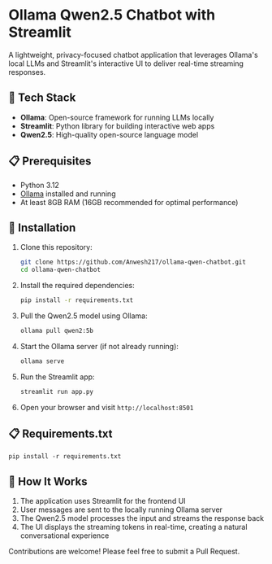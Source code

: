 # Ollama Qwen2.5 Chatbot with Streamlit

A lightweight, privacy-focused chatbot application that leverages Ollama's local LLMs and Streamlit's interactive UI to deliver real-time streaming responses.

## 🔧 Tech Stack

- **Ollama**: Open-source framework for running LLMs locally
- **Streamlit**: Python library for building interactive web apps
- **Qwen2.5**: High-quality open-source language model

## 📋 Prerequisites

- Python 3.12
- [Ollama](https://ollama.ai/) installed and running
- At least 8GB RAM (16GB recommended for optimal performance)

## 🚀 Installation

1. Clone this repository:
   ```bash
   git clone https://github.com/Anwesh217/ollama-qwen-chatbot.git
   cd ollama-qwen-chatbot
   ```

2. Install the required dependencies:
   ```bash
   pip install -r requirements.txt
   ```

3. Pull the Qwen2.5 model using Ollama:
   ```bash
   ollama pull qwen2:5b
   ```

4. Start the Ollama server (if not already running):
   ```bash
   ollama serve
   ```

5. Run the Streamlit app:
   ```bash
   streamlit run app.py
   ```

6. Open your browser and visit `http://localhost:8501`

## 📋 Requirements.txt

```
pip install -r requirements.txt

```

## 🔄 How It Works

1. The application uses Streamlit for the frontend UI
2. User messages are sent to the locally running Ollama server
3. The Qwen2.5 model processes the input and streams the response back
4. The UI displays the streaming tokens in real-time, creating a natural conversational experience



Contributions are welcome! Please feel free to submit a Pull Request.

